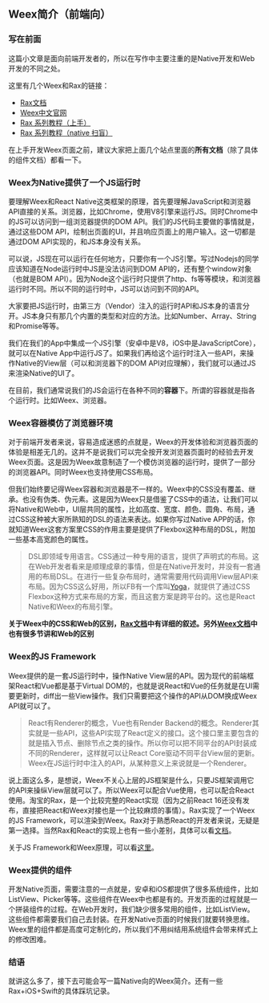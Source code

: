 ## Weex简介（前端向）

### 写在前面

这篇小文章是面向前端开发者的，所以在写作中主要注重的是Native开发和Web开发的不同之处。

这里有几个Weex和Rax的链接：

+ [Rax文档](https://alibaba.github.io/rax/guide) 
+ [Weex中文官网](https://weex.apache.org/cn/guide/)
+ [Rax 系列教程（上手）](http://taobaofed.org/blog/2018/01/18/rax-in-action/)
+ [Rax 系列教程（native 扫盲）](http://taobaofed.org/blog/2018/02/06/rax-native-guide/)

在上手开发Weex页面之前，建议大家把上面几个站点里面的**所有文档**（除了具体的组件文档）都看一下。

### Weex为Native提供了一个JS运行时

要理解Weex和React Native这类框架的原理，首先要理解JavaScript和浏览器API直接的关系。浏览器，比如Chrome，使用V8引擎来运行JS。同时Chrome中的JS可以访问到一组浏览器提供的DOM API。我们的JS代码主要做的事情就是，通过这些DOM API，绘制出页面的UI，并且响应页面上的用户输入。这一切都是通过DOM API实现的，和JS本身没有关系。

可以说，JS现在可以运行在任何地方，只要你有一个JS引擎。写过Nodejs的同学应该知道在Node运行时中JS是没法访问到DOM API的，还有整个window对象（也就是BOM API）。因为Node这个运行时只提供了http、fs等等模块，和浏览器运行时不同。所以不同的运行时中，JS可以访问到不同的API。

大家要把JS运行时，由第三方（Vendor）注入的运行时API和JS本身的语言分开。JS本身只有那几个内置的类型和对应的方法。比如Number、Array、String和Promise等等。

我们在我们的App中集成一个JS引擎（安卓中是V8，iOS中是JavaScriptCore），就可以在Native App中运行JS了。如果我们再给这个运行时注入一些API，来操作Native的View层（可以和浏览器下的DOM API对应理解），我们就可以通过JS来渲染Native的UI了。

在目前，我们通常说我们的JS会运行在各种不同的**容器**下。所谓的容器就是指各个运行时。比如Weex、浏览器。

### Weex容器模仿了浏览器环境

对于前端开发者来说，容易造成迷惑的点就是，Weex的开发体验和浏览器页面的体验是相差无几的。这并不是说我们可以完全按开发浏览器页面时的经验去开发Weex页面。这是因为Weex故意制造了一个模仿浏览器的运行时，提供了一部分的浏览器API。同时Weex也支持使用CSS布局。

但我们始终要记得Weex容器和浏览器是不一样的。Weex中的CSS没有覆盖、继承。也没有伪类、伪元素。这是因为Weex只是借鉴了CSS中的语法，让我们可以将Native和Web中，UI层共同的属性，比如高度、宽度、颜色、圆角、布局，通过CSS这种被大家所熟知的DSL的语法来表达。如果你写过Native APP的话，你就知道Weex这套方案里CSS的作用主要是提供了Flexbox这种布局的DSL，附加一些基本高宽颜色的属性。

> DSL即领域专用语言。CSS通过一种专用的语言，提供了声明式的布局。这在Web开发者看来是顺理成章的事情，但是在Native开发时，并没有一套通用的布局DSL。在进行一些复杂布局时，通常需要用代码调用View层API来布局。因为CSS这么好用，所以FB有一个库叫[Yoga](https://yogalayout.com)，就提供了通过CSS Flexbox这种方式来布局的方案，而且这套方案是跨平台的。这也是React Native和Weex的布局引擎。

**关于Weex中的CSS和Web的区别，[Rax文档](https://alibaba.github.io/rax/guide/style)中有详细的叙述。另外[Weex文档](https://weex.incubator.apache.org/cn/wiki/platform-difference.html)中也有很多节讲和Web的区别**

### Weex的JS Framework

Weex提供的是一套JS运行时中，操作Native View层的API。因为现代的前端框架React和Vue都是基于Virtual DOM的，也就是说React和Vue的任务就是在UI需要更新时，diff出一些View操作。我们只需要把这个操作的API从DOM换成Weex API就可以了。

> React有Renderer的概念，Vue也有Render Backend的概念。Renderer其实就是一些API，这些API实现了React定义的接口。这个接口里主要包含的就是插入节点、删除节点之类的操作。所以你可以把不同平台的API封装成不同的Renderer，这样就可以让React Core驱动不同平台View层的更新。Weex在JS运行时中注入的API，从某种意义上来说就是一个Renderer。

说上面这么多，是想说，Weex不关心上层的JS框架是什么，只要JS框架调用它的API来操纵View层就可以了。所以Weex可以配合Vue使用，也可以配合React使用。淘宝的Rax，是一个比较完整的React实现（因为之前React 16还没有发布，直接把React和Weex对接也是一个比较麻烦的事情）。Rax实现了一个Weex的JS Framework，可以渲染到Weex。Rax对于熟悉React的开发者来说，无疑是第一选择。当然Rax和React的实现上也有一些小差别，具体可以看[文档](https://alibaba.github.io/rax/guide/compare-react)。

关于JS Framework和Weex原理，可以看[这里](https://weex.incubator.apache.org/cn/wiki/)。

### Weex提供的组件

开发Native页面，需要注意的一点就是，安卓和iOS都提供了很多系统组件，比如ListView、Picker等等。这些组件在Weex中也都是有的。开发页面的过程就是一个拼装组件的过程。在Web开发时，我们缺少很多常用的组件，比如ListView。这些组件都需要我们自己去封装。在开发Native页面的时候我们就要转换思维。Weex里的组件都是高度可定制化的，所以我们不用纠结用系统组件会带来样式上的修改困难。

### 结语

就讲这么多了，接下去可能会写一篇Native向的Weex简介。还有一些Rax+iOS+Swift的具体踩坑记录。

